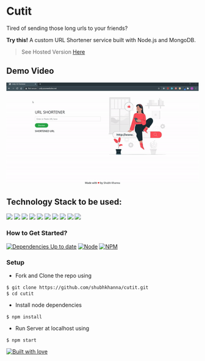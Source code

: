 # Cutit

Tired of sending those long urls to your friends?

<b>Try this!</b> A custom URL Shortener service built with Node.js and MongoDB.

> See Hosted Version [Here](http://cutit.azurewebsites.net/)

## Demo Video

<p align="center"><img src="https://github.com/shubhkhanna/cutit/blob/main/demo.gif"></p>

## Technology Stack to be used:

<img src="https://img.shields.io/badge/html5%20-%23E34F26.svg?&style=for-the-badge&logo=html5&logoColor=white"/> <img src="https://img.shields.io/badge/css3%20-%231572B6.svg?&style=for-the-badge&logo=css3&logoColor=white"/> <img src="https://img.shields.io/badge/javascript%20-%23323330.svg?&style=for-the-badge&logo=javascript&logoColor=%23F7DF1E"/> <img src="https://img.shields.io/badge/node.js%20-%2343853D.svg?&style=for-the-badge&logo=node.js&logoColor=white"/> <img src="https://img.shields.io/badge/express.js%20-%23404d59.svg?&style=for-the-badge"/> <img src="https://img.shields.io/badge/bootstrap%20-%23563D7C.svg?&style=for-the-badge&logo=bootstrap&logoColor=white"/> <img src="https://img.shields.io/badge/git%20-%23F05033.svg?&style=for-the-badge&logo=git&logoColor=white"/> <img src ="https://img.shields.io/badge/MongoDB-%234ea94b.svg?&style=for-the-badge&logo=mongodb&logoColor=white"/> <img src="https://img.shields.io/badge/github%20-%23121011.svg?&style=for-the-badge&logo=github&logoColor=white"/> <img src="https://img.shields.io/badge/azure%20-%230072C6.svg?&style=for-the-badge&logo=azure-devops&logoColor=white"/>

### How to Get Started?

[![Dependencies Up to date](https://img.shields.io/badge/dependencies-up%20to%20date-brightgreen)](https://github.com/shubhkhanna/cutit/blob/master/package-lock.json) [![Node](https://img.shields.io/badge/node%40latest-%3E%3D%206.0.0-brightgreen)](https://nodejs.org/en/)
[![NPM](https://img.shields.io/npm/v/npm/latest)](https://www.npmjs.com/)

### Setup

- Fork and Clone the repo using

```
$ git clone https://github.com/shubhkhanna/cutit.git
$ cd cutit
```

- Install node dependencies

```
$ npm install
```

- Run Server at localhost using

```
$ npm start
```

[![Built with love](https://forthebadge.com/images/badges/built-with-love.svg)](https://github.com/shubhkhanna/cutit)
